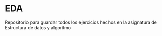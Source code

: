 # EDA
Repositorio para guardar todos los ejercicios hechos en la asignatura de Estructura de datos y algorítmo
